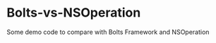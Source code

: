 Bolts-vs-NSOperation
====================

Some demo code to compare with Bolts Framework and NSOperation
